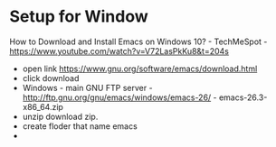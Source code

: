 # Setup for Window 
How to Download and Install Emacs on Windows 10? - TechMeSpot - https://www.youtube.com/watch?v=V72LasPkKu8&t=204s
- open link https://www.gnu.org/software/emacs/download.html
- click download
- Windows - main GNU FTP server - http://ftp.gnu.org/gnu/emacs/windows/emacs-26/ - emacs-26.3-x86_64.zip
- unzip download zip.
- create floder that name emacs
-  
